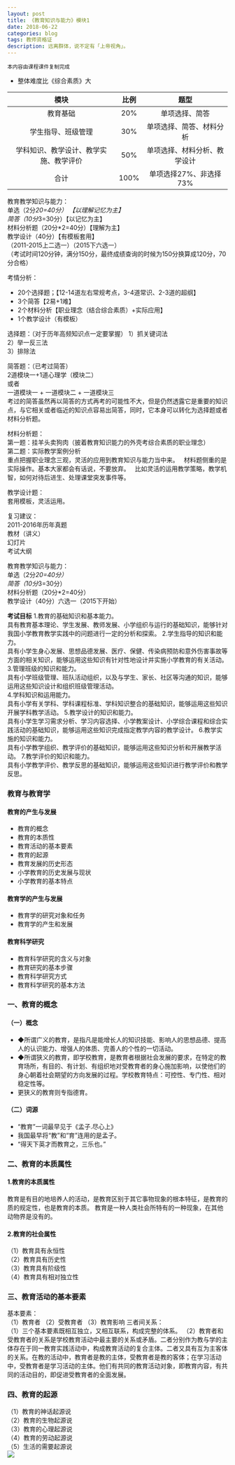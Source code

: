 ```yaml
---
layout: post
title: 《教育知识与能力》模块1
date: 2018-06-22
categories: blog
tags: 教师资格证
description: 远离群体，说不定有「上帝视角」。
---
```

`本内容由课程课件复制完成`

- 整体难度比《综合素质》大

|模块|比例|题型|
|:----:|:----:|:----:|
|教育基础|20%|单项选择、简答|
|学生指导、班级管理|30%|单项选择、简答、材料分析|
|学科知识、教学设计、教学实施、教学评价|50%|单项选择、材料分析、教学设计|
|合计|100%|单项选择27%、非选择73%|

教育教学知识与能力：  
单选（2分*20=40分） 【以理解记忆为主】         
简答（10分*3=30分）【以记忆为主】  
材料分析题（20分*2=40分）【理解为主】    
教学设计（40分）【有模板套用】  
（2011-2015上二选一）（2015下六选一）  
（考试时间120分钟，满分150分，最终成绩查询的时候为150分换算成120分，70分合格）  

考情分析：  
- 20个选择题；【12-14道左右常规考点，3-4道常识、2-3道的超纲】
- 3个简答【2易+1难】
- 2个材料分析【职业理念（结合综合素质）+实际应用】
- 1个教学设计（有模板）  

选择题：（对于历年高频知识点一定要掌握）
1）抓关键词法  
2）举一反三法  
3）排除法  

简答题：（已考过简答）  
2道模块一+1道心理学（模块二）  
或者  
一道模块一 + 一道模块二 + 一道模块三  
考过的简答虽然再以简答的方式再考的可能性不大，但是仍然透露它是重要的知识点，与它相关或者临近的知识点容易出简答，同时，它本身可以转化为选择题或者材料分析题。  

材料分析题：  
第一题：挂羊头卖狗肉（披着教育知识能力的外壳考综合素质的职业理念）   
第二题：实际教学案例分析   
重点把握职业理念三观，灵活的应用到教育知识与能力当中来。   
材料题侧重的是实际操作。基本大家都会有话说，不要放弃。   
比如灵活的运用教学策略，教学机智，如何对待后进生、处理课堂突发事件等。   

教学设计题：  
套用模板，灵活运用。  

复习建议：  
2011-2016年历年真题  
教材（讲义）  
幻灯片  
考试大纲  

教育教学知识与能力：  
单选（2分*20=40分）          
简答（10分*3=30分）  
材料分析题（20分*2=40分）    
教学设计（40分）六选一（2015下开始）  

**考试目标**
1.教育的基础知识和基本能力。  
具有教育基本理论、学生发展、教师发展、小学组织与运行的基础知识，能够针对我国小学教育教学实践中的问题进行一定的分析和探索。
2.学生指导的知识和能力。  
具有小学生身心发展、思想品德发展、医疗、保健、传染病预防和意外伤害事故等方面的相关知识，能够运用这些知识有针对性地设计并实施小学教育的有关活动。
3.管理班级的知识和能力。  
具有小学班级管理、班队活动组织，以及与学生、家长、社区等沟通的知识，能够运用这些知识设计和组织班级管理活动。  
4.学科知识和运用能力。  
具有小学有关学科、学科课程标准、学科知识整合的基础知识，能够运用这些知识开展学科教学活动。
5.教学设计的知识和能力。  
具有小学生学习需求分析、学习内容选择、小学教案设计、小学综合课程和综合实践活动的基础知识，能够运用这些知识完成指定教学内容的教学设计。
6.教学实施的知识和能力。  
具有小学教学组织、教学评价的基础知识，能够运用这些知识分析和开展教学活动。
7.教学评价的知识和能力。  
具有小学教学评价、教学反思的基础知识，能够运用这些知识进行教学评价和教学反思。

### 教育与教育学
#### 教育的产生与发展
- 教育的概念
- 教育的本质性
- 教育活动的基本要素
- 教育的起源
- 教育发展的历史形态
- 小学教育的历史发展与现状
- 小学教育的基本特点
#### 教育学的产生与发展
- 教育学的研究对象和任务
- 教育学的产生和发展
#### 教育科学研究
- 教育科学研究的含义与对象
- 教育研究的基本步骤
- 教育科学研究方式
- 教育科学研究的基本方法

### 一、教育的概念
#### （一）概念
- ◆所谓广义的教育，是指凡是能增长人的知识技能、影响人的思想品德、提高人的认识能力、增强人的体质、完善人的个性的一切活动。
- ◆所谓狭义的教育，即学校教育，是教育者根据社会发展的要求，在特定的教育场所，有目的、有计划、有组织地对受教育者的身心施加影响，以使他们的身心朝着社会期望的方向发展的过程。学校教育特点：可控性、专门性、相对稳定性等。
- 更狭义的教育则专指德育。
#### （二）词源
- “教育”一词最早见于《孟子.尽心上》
- 我国最早将“教”和“育”连用的是孟子。
- “得天下英才而教育之，三乐也。”
### 二、教育的本质属性
#### 1.教育的本质属性
教育是有目的地培养人的活动，是教育区别于其它事物现象的根本特征，是教育的质的规定性，也是教育的本质。
教育是一种人类社会所特有的一种现象，在其他动物界是没有的。
#### 2.教育的社会属性
（1）教育具有永恒性  
（2）教育具有历史性  
（3）教育具有阶级性  
（4）教育具有相对独立性  
### 三、教育活动的基本要素
基本要素：  
（1）教育者
（2）受教育者
（3）教育影响
三者间关系：  
（1）三个基本要素既相互独立，又相互联系，构成完整的体系。
（2）教育者和受教育者的关系是学校教育活动中最主要的关系或矛盾。二者分别作为教与学的主体存在于同一教育实践活动中，构成教育活动的复合主体。二者又具有互为主客体的关系。在教的活动中，教育者是教的主体，受教育者是教的客体；在学习活动中，受教育者是学习活动的主体。他们有共同的教育活动对象，即教育内容，有共同的活动目的，即促进受教育者的全面发展。
### 四、教育的起源  
（1）教育的神话起源说  
（2）教育的生物起源说  
（3）教育的心理起源说  
（4）教育的劳动起源说  
（5）生活的需要起源说  
![](/img/pic/12.png)
